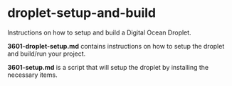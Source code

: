 # droplet-setup-and-build
Instructions on how to setup and build a Digital Ocean Droplet.

**3601-droplet-setup.md** contains instructions on how to setup the droplet and build/run your project.

**3601-setup.md** is a script that will setup the droplet by installing the necessary items.  
